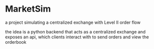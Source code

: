 # MarketSim
a project simulating a centralized exchange with Level II order flow

the idea is a python backend that acts as a centralized exchange and exposes an api, which clients interact with to send orders and view the orderbook